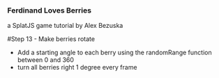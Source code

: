 ### Ferdinand Loves Berries
a SplatJS game tutorial by Alex Bezuska


#Step 13 - Make berries rotate

- Add a starting angle to each berry using the randomRange function between 0 and 360
- turn all berries right 1 degree every frame





